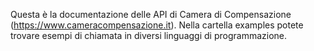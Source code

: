 Questa è la documentazione delle API di Camera di Compensazione (https://www.cameracompensazione.it).
Nella cartella examples potete trovare esempi di chiamata in diversi linguaggi di programmazione.